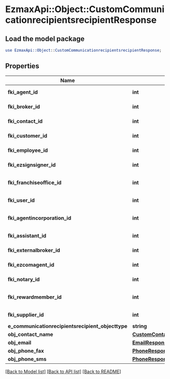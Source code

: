 # EzmaxApi::Object::CustomCommunicationrecipientsrecipientResponse

## Load the model package
```perl
use EzmaxApi::Object::CustomCommunicationrecipientsrecipientResponse;
```

## Properties
Name | Type | Description | Notes
------------ | ------------- | ------------- | -------------
**fki_agent_id** | **int** | The unique ID of the Agent. | [optional] 
**fki_broker_id** | **int** | The unique ID of the Broker. | [optional] 
**fki_contact_id** | **int** | The unique ID of the Contact | [optional] 
**fki_customer_id** | **int** | The unique ID of the Customer. | [optional] 
**fki_employee_id** | **int** | The unique ID of the Employee. | [optional] 
**fki_ezsignsigner_id** | **int** | The unique ID of the Ezsignsigner | [optional] 
**fki_franchiseoffice_id** | **int** | The unique ID of the Franchisereoffice | [optional] 
**fki_user_id** | **int** | The unique ID of the User | [optional] 
**fki_agentincorporation_id** | **int** | The unique ID of the Agentincorporation. | [optional] 
**fki_assistant_id** | **int** | The unique ID of the Assistant. | [optional] 
**fki_externalbroker_id** | **int** | The unique ID of the Externalbroker. | [optional] 
**fki_ezcomagent_id** | **int** | The unique ID of the Ezcomagent. | [optional] 
**fki_notary_id** | **int** | The unique ID of the Notary. | [optional] 
**fki_rewardmember_id** | **int** | The unique ID of the Rewardmember. | [optional] 
**fki_supplier_id** | **int** | The unique ID of the Supplier. | [optional] 
**e_communicationrecipientsrecipient_objecttype** | **string** |  | 
**obj_contact_name** | [**CustomContactNameResponse**](CustomContactNameResponse.md) |  | 
**obj_email** | [**EmailResponseCompound**](EmailResponseCompound.md) |  | [optional] 
**obj_phone_fax** | [**PhoneResponseCompound**](PhoneResponseCompound.md) |  | [optional] 
**obj_phone_sms** | [**PhoneResponseCompound**](PhoneResponseCompound.md) |  | [optional] 

[[Back to Model list]](../README.md#documentation-for-models) [[Back to API list]](../README.md#documentation-for-api-endpoints) [[Back to README]](../README.md)


